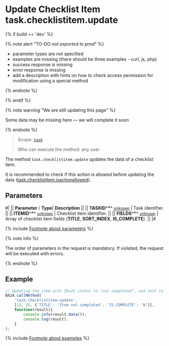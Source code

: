 # Update Checklist Item task.checklistitem.update

{% if build == 'dev' %}

{% note alert "TO-DO _not exported to prod_" %}

- parameter types are not specified
- examples are missing (there should be three examples - curl, js, php)
- success response is missing
- error response is missing
- add a description with hints on how to check access permission for modification using a special method

{% endnote %}

{% endif %}

{% note warning "We are still updating this page" %}

Some data may be missing here — we will complete it soon

{% endnote %}

> Scope: [`task`](../../scopes/permissions.md)
>
> Who can execute the method: any user

The method `task.checklistitem.update` updates the data of a checklist item.

It is recommended to check if this action is allowed before updating the data ([task.checklistitem.isactionallowed](./task-checklist-item-is-action-allowed.md)).

## Parameters

#|
|| **Parameter** / **Type**| **Description** ||
|| **TASKID^*^**
[`unknown`](../../data-types.md) | Task identifier. ||
|| **ITEMID^*^**
[`unknown`](../../data-types.md) | Checklist item identifier. ||
|| **FIELDS^*^**
[`unknown`](../../data-types.md) | Array of checklist item fields (**TITLE**, **SORT_INDEX**, **IS_COMPLETE**). ||
|#

{% include [Footnote about parameters](../../../_includes/required.md) %}

{% note info %}

The order of parameters in the request is mandatory. If violated, the request will be executed with errors.

{% endnote %}

## Example

```js
// Updating the item with ID=25 status to "not completed", and text to "Item not completed"
BX24.callMethod(
    'task.checklistitem.update',
    [13, 25, {'TITLE': 'Item not completed', 'IS_COMPLETE': 'N'}],
    function(result){
        console.info(result.data());
        console.log(result);
    }
);
```

{% include [Footnote about examples](../../../_includes/examples.md) %}